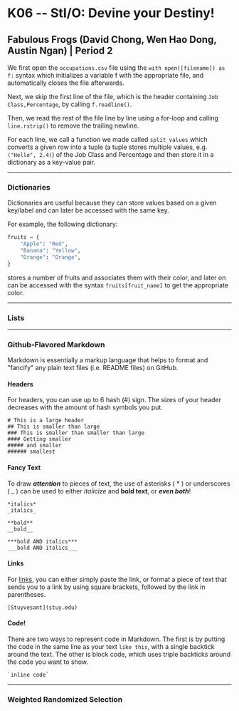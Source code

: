 # K06 -- StI/O: Devine your Destiny!
## Fabulous Frogs (David Chong, Wen Hao Dong, Austin Ngan) | Period 2

We first open the `occupations.csv` file using the `with open([filename]) as f:`
syntax which initializes a variable f with the appropriate file, and
automatically closes the file afterwards.

Next, we skip the first line of the file, which is the header containing
`Job Class,Percentage`, by calling `f.readline()`.

Then, we read the rest of the file line by line using a for-loop and calling
`line.rstrip()` to remove the trailing newline.

For each line, we call a function we made called `split_values` which converts
a given row into a tuple (a tuple stores multiple values, e.g. `("Hello", 2.4)`)
of the Job Class and Percentage and then store it in a dictionary as a key-value
pair.

---

### Dictionaries

Dictionaries are useful because they can store values based on a given key/label
and can later be accessed with the same key.

For example, the following dictionary:
```python
fruits = {
    "Apple": "Red",
    "Banana": "Yellow",
    "Orange": "Orange",
}
```
stores a number of fruits and associates them with their color, and later on
can be accessed with the syntax `fruits[fruit_name]` to get the appropriate
color.

---

### Lists



---

### Github-Flavored Markdown

Markdown is essentially a markup language that helps to format and "fancify" any plain text files (i.e. README files) on GitHub.

#### Headers

For headers, you can use up to 6 hash (#) sign. The sizes of your header decreases with the amount of hash symbols you put.
```
# This is a large header
## This is smaller than large
### This is smaller than smaller than large
#### Getting smaller
##### and smaller
###### smallest
```

#### Fancy Text

To draw ***attention*** to pieces of text, the use of asterisks ( * ) or underscores ( _ )  can be used to either *italicize* and **bold text**, or ***even both***!

```
*italics*
_italics_

**bold**
__bold__

***bold AND italics***
___bold AND italics___
```

#### Links

For [links](https://www.stuycs.org/), you can either simply paste the link, or format a piece of text that sends you to a link by using square brackets, followed by the link in parentheses.

```
[Stuyvesant](stuy.edu)
```

#### Code!

There are two ways to represent code in Markdown. The first is by putting the code in the same line as your text `like this`, with a single backtick around the text. The other is block code, which uses triple backticks around the code you want to show.

```
`inline code`
```

---

### Weighted Randomized Selection

